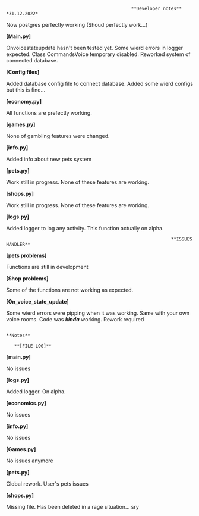                                                    **Developer notes** *31.12.2022*

Now postgres perfectly working (Shoud perfectly work...)


**[Main.py]** 

Onvoicestateupdate hasn't been tested yet. Some wierd errors in logger expected. Class CommandsVoice temporary disabled. Reworked system of connected database.

**[Config files]** 

Added database config file to connect database. Added some wierd configs but this is fine...

**[economy.py]** 

All functions are prefectly working.

**[games.py]** 

None of gambling features were changed.

**[info.py]**

Added info about new pets system

**[pets.py]**

Work still in progress. None of these features are working.

**[shops.py]**

Work still in progress. None of these features are working.

**[logs.py]**

Added logger to log any activity. This function actually on alpha.

                                                                  **ISSUES HANDLER**

**[pets problems]**

Functions are still in development

**[Shop problems]**

Some of the functions are not working as expected.

**[On_voice_state_update]**

Some wierd errors were pipping when it was working. Same with your own voice rooms. Code was ***kinda*** working. Rework required

                                                                      **Notes**

       **[FILE LOG]**
**[main.py]**

No issues

**[logs.py]**

Added logger. On alpha.

**[economics.py]**

No issues

**[info.py]**  

No issues

**[Games.py]**  

No issues anymore

**[pets.py]**

Global rework. User's pets issues

**[shops.py]**

Missing file. Has been deleted in a rage situation... sry
